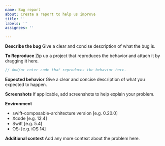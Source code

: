 ```yaml
---
name: Bug report
about: Create a report to help us improve
title: ''
labels: ''
assignees: ''

---
```


**Describe the bug**
Give a clear and concise description of what the bug is.

**To Reproduce**
Zip up a project that reproduces the behavior and attach it by dragging it here.

```swift
// And/or enter code that reproduces the behavior here.

```

**Expected behavior**
Give a clear and concise description of what you expected to happen.

**Screenshots**
If applicable, add screenshots to help explain your problem.

**Environment**
  - swift-composable-architecture version [e.g. 0.20.0]
  - Xcode [e.g. 12.4]
  - Swift [e.g. 5.4]
  - OS: [e.g. iOS 14]

**Additional context**
Add any more context about the problem here.
